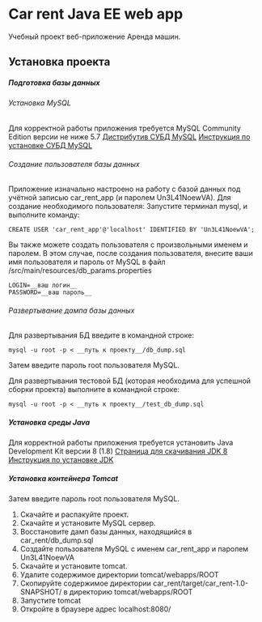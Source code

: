 # Car rent Java EE web app

Учебный проект веб-приложение Аренда машин.

## <a name="deploy"></a>	Установка проекта
##### <a name="database"></a>	Подготовка базы данных
###### <a name="mysql"></a>	Установка MySQL

Для корректной работы приложения требуется MySQL Community Edition версии не ниже 5.7
[Дистрибутив СУБД MySQL](https://dev.mysql.com/downloads/mysql/)
[Инструкция по установке СУБД MySQL](https://dev.mysql.com/doc/refman/8.0/en/installing.html)

###### <a name="setup_db"><a/>	Создание пользователя базы данных

Приложение изначально настроено на работу с базой данных под учётной записью car_rent_app (и паролем Un3L41NoewVA).
Для создание необходимого пользователя:
Запустите терминал mysql, и выполните команду:
	
	CREATE USER 'car_rent_app'@'localhost' IDENTIFIED BY 'Un3L41NoewVA';
	
Вы также можете создать пользователя с произвольными именем и паролем. В этом случае, после создания пользователя, внесите ваши имя пользователя и пароль от MySQL в файл /src/main/resources/db_params.properties
	
	LOGIN=__ваш логин__
	PASSWORD=__ваш пароль__
	

 
###### <a name="import"></a>	Развертывание дампа базы данных

Для развертывания БД введите в командной строке:
	
	mysql -u root -p < __путь к проекту__/db_dump.sql
	
Затем введите пароль root пользователя MySQL.

Для развертывания тестовой БД (которая необходима для успешной сборки проекта) выполните в командной строке:
	
	mysql -u root -p < __путь к проекту__/test_db_dump.sql

##### <a name="jre"></a>	Установка среды Java

Для корректной работы приложения требуется установить Java Development Kit версии 8 (1.8)
[Страница для скачивания JDK 8](http://www.oracle.com/technetwork/java/javase/downloads/jdk8-downloads-2133151.html)
[Инструкция по установке JDK](https://docs.oracle.com/javase/8/docs/technotes/guides/install/index.html)

##### <a name="tomcat"></a>	Установка контейнера Tomcat


Затем введите пароль root пользователя MySQL.
1. Скачайте и распакуйте проект.
2. Скачайте и установите MySQL сервер.
3. Восстановите дамп базы данных, находящийся в car_rent/db_dump.sql
4. Создайте пользователя MySQL с именем car_rent_app и паролем Un3L41NoewVA
5. Скачайте и установите tomcat.
6. Удалите содержимое директории tomcat/webapps/ROOT
7. Скопируйте содержимое директории car_rent/target/car_rent-1.0-SNAPSHOT/ в директорию tomcat/webapps/ROOT
8. Запустите tomcat
9. Откройте в браузере адрес localhost:8080/

